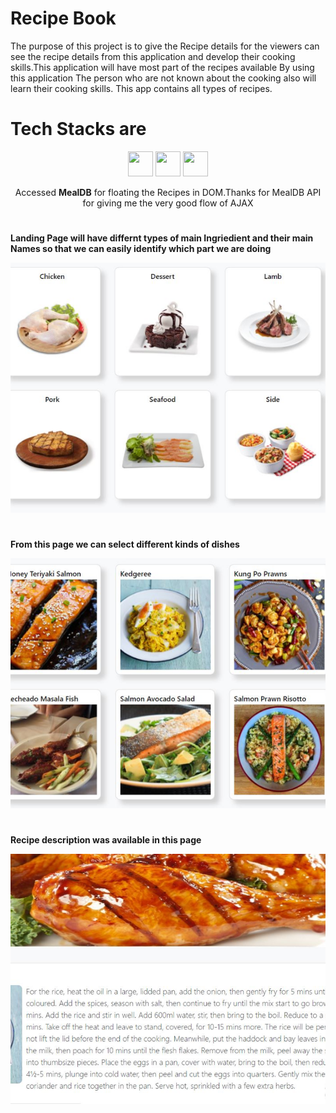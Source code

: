 <h1>Recipe Book</h1>
<p>The purpose of this project is to give the Recipe details for the viewers can see the recipe details from
this application and develop their cooking skills.This application will have most part of the recipes available
By using this application The person who are not known about the cooking also will learn their cooking skills. This app contains all types of recipes.
</p>

<h1>Tech Stacks are</h1>
<p align="center">
  <img src = "https://devicon.dev/devicon.git/icons/html5/html5-original.svg" height="40px" width="40px" style="object-fit:cover"/>
    <img src = "https://devicon.dev/devicon.git/icons/css3/css3-original.svg" height="40px" width="40px" style="object-fit:cover"/>
    <img src="https://cdn.onlinewebfonts.com/svg/img_174096.png" height="40px" width="40px" style="object-fit:cover"/>
  </p>
  
  <p align="center">Accessed <b>MealDB</b> for floating the Recipes in DOM.Thanks for MealDB API for giving me the very good flow of AJAX</p>
  
  <h1></h1>
  <p align="center">
  <p><b>Landing Page will have differnt types of main Ingriedient and their main Names so that we can easily identify which part we are doing</b></p>
  <img src="img/selectIngridient.JPG" height="400px" width="1000px" style="object-fit:cover"/>
  <h1></h1>
   <p><b>From this page we can select different kinds of dishes</b></p>
  <img src="img/dishes.JPG" height="400px" width="1000px" style="object-fit:cover"/>
  <h1></h1>
  
   <p><b>Recipe description was available in this page </b></p>
  <img src="img/recipe.JPG" height="400px" width="1000px" style="object-fit:cover"/>
  </p>
